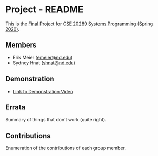 # Project - README

This is the [Final Project] for [CSE 20289 Systems Programming (Spring 2020)].

## Members

- Erik Meier (emeier@nd.edu)
- Sydney Hnat (shnat@nd.edu)

## Demonstration

- [Link to Demonstration Video]()

## Errata

Summary of things that don't work (quite right).

## Contributions

Enumeration of the contributions of each group member.

[Final Project]: https://www3.nd.edu/~pbui/teaching/cse.20289.sp20/project.html
[CSE 20289 Systems Programming (Spring 2020)]: https://www3.nd.edu/~pbui/teaching/cse.20289.sp20/
